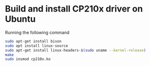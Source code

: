# Build and install CP210x driver on Ubuntu

Running the following command

```bash
sudo apt-get install bison
sudo apt install linux-source
sudo apt-get install linux-headers-$(sudo uname --kernel-release)
make
sudo insmod cp210x.ko
```
